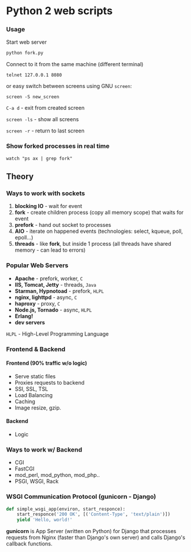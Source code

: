 # Python 2 web scripts

### Usage

Start web server

```bash
python fork.py
```

Connect to it from the same machine (different terminal)

```
telnet 127.0.0.1 8080
```

or easy switch between screens using GNU `screen`:

```
screen -S new_screen
```

`C-a d` - exit from created screen

`screen -ls` - show all screens

`screen -r` - return to last screen

### Show forked processes in real time

```
watch "ps ax | grep fork"
```

## Theory

### Ways to work with sockets

1. **blocking IO** - wait for event
2. **fork** - create children process (copy all memory scope) that waits
   for event
3. **prefork** - hand out socket to processes
4. **AIO** - iterate on happened events (technologies: select, kqueue,
   poll, epoll...)
5. **threads** - like **fork**, but inside 1 process (all threads have
   shared memory - can lead to errors)

### Popular Web Servers

* **Apache** - prefork, worker, `C`
* **IIS, Tomcat, Jetty** - threads, `Java`
* **Starman, Hypnotoad** - prefork, `HLPL`
* **nginx, lighttpd** - async, `C`
* **haproxy** - proxy, `C`
* **Node.js, Tornado** - async, `HLPL`
* **Erlang!**
* **dev servers**

`HLPL` - High-Level Programming Language

### Frontend & Backend

#### Frontend (90% traffic w/o logic)

*  Serve static files
*  Proxies requests to backend
*  SSI, SSL, TSL
*  Load Balancing
*  Caching
*  Image resize, gzip.

#### Backend

*  Logic

### Ways to work w/ Backend

*  CGI
*  FastCGI
*  mod_perl, mod_python, mod_php..
*  PSGI, WSGI, Rack

### WSGI Communication Protocol (gunicorn - Django)

```python
def simple_wsgi_app(environ, start_responce):
    start_responce('200 OK', [('Content-Type', 'text/plain')])
    yield 'Hello, world!'
```

**gunicorn** is App Server (written on Python) for Django that processes
requests from Nginx (faster than Django's own server) and calls Django's
callback functions.


